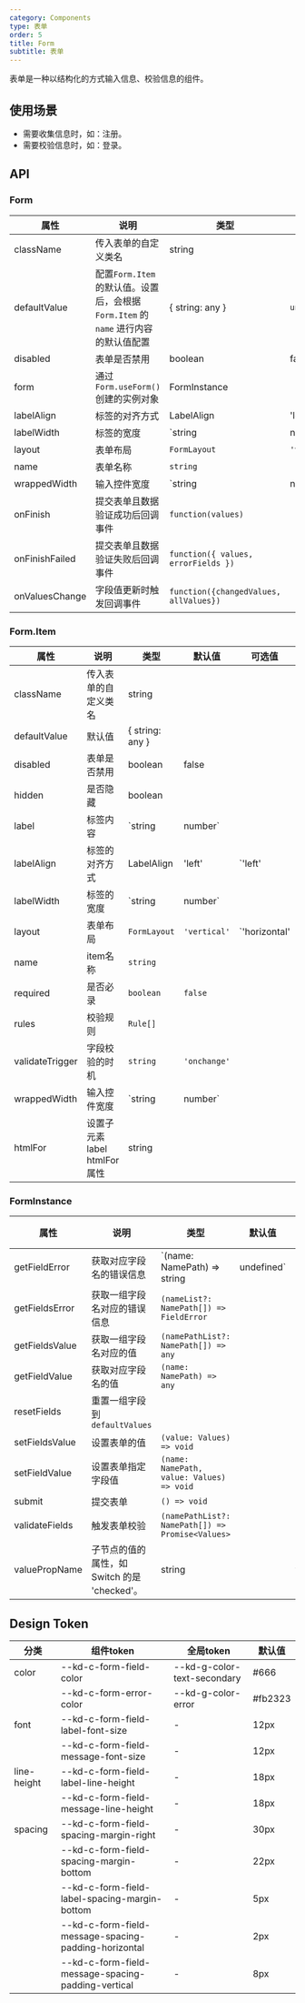 ```yaml
---
category: Components
type: 表单
order: 5
title: Form
subtitle: 表单
---
```


表单是一种以结构化的方式输入信息、校验信息的组件。

## 使用场景

- 需要收集信息时，如：注册。
- 需要校验信息时，如：登录。

## API

### Form

| 属性 | 说明 | 类型 | 默认值 | 可选值 | 版本 |
| --- | --- | --- | --- | --- | --- |
| className | 传入表单的自定义类名 | string | | | 1.0.0 |
| defaultValue | 配置`Form.Item`的默认值。设置后，会根据 `Form.Item` 的 `name` 进行内容的默认值配置 | { string: any } | `undefined` | | 1.0.0|
| disabled | 表单是否禁用 | boolean | false ||1.0.0 |
| form | 通过`Form.useForm()`创建的实例对象 | FormInstance | | | 1.0.0 |
| labelAlign | 标签的对齐方式 | LabelAlign | 'left' | `'left' | 'right'` | 1.0.0 |
| labelWidth | 标签的宽度 | `string | number` | | | 1.0.0 |
| layout | 表单布局 | `FormLayout` | `'vertical'` | `'horizontal' | 'vertical' | 'inline'` | 1.0.0 |
| name | 表单名称 | `string` | | | 1.0.0 |
| wrappedWidth | 输入控件宽度 | `string | number` | | | 1.0.0 |
| onFinish | 提交表单且数据验证成功后回调事件 | `function(values)` | | | 1.0.0 |
| onFinishFailed | 提交表单且数据验证失败后回调事件 | `function({ values, errorFields })` | | | 1.0.0 |
| onValuesChange | 字段值更新时触发回调事件 | `function({changedValues, allValues})` | | | 1.0.0 |

### Form.Item
| 属性              | 说明 | 类型 | 默认值 | 可选值 | 版本         |
|-----------------| --- | --- | --- | --- |------------|
| className       | 传入表单的自定义类名 | string | | | 1.0.0      |
| defaultValue    | 默认值 | { string: any } | | | 1.0.0      |
| disabled        | 表单是否禁用 | boolean | false ||1.0.0 |
| hidden          | 是否隐藏 | boolean | | | 1.0.0      |
| label           | 标签内容 | `string | number` | |            | 1.0.0 |
| labelAlign      | 标签的对齐方式 | LabelAlign | 'left' | `'left' | 'right'`   | 1.0.0 |
| labelWidth      | 标签的宽度 | `string | number` | |            | 1.0.0 |
| layout          | 表单布局 | `FormLayout` | `'vertical'` | `'horizontal' | 'vertical' | 'inline'` | 1.0.0 |
| name            | item名称 | `string` | | | 1.0.0      |
| required        | 是否必录 | `boolean` | `false` | | 1.0.0      |
| rules           | 校验规则 | `Rule[]` | | | 1.0.0      |
| validateTrigger | 字段校验的时机 | `string` | `'onchange'` | | 1.0.0      |
| wrappedWidth    | 输入控件宽度 | `string | number` | |            | 1.0.0 |
| htmlFor         | 设置子元素 label htmlFor 属性 | string | | | 1.6.7      |

### FormInstance
| 属性 | 说明 | 类型 | 默认值 | 可选值 | 版本 |
| --- | --- | --- | --- | --- | --- |
| getFieldError | 获取对应字段名的错误信息 | `(name: NamePath) => string | undefined` | | | 1.0.0 |
| getFieldsError | 获取一组字段名对应的错误信息 | `(nameList?: NamePath[]) => FieldError` | | | 1.0.0 |
| getFieldsValue | 获取一组字段名对应的值 | `(namePathList?: NamePath[]) => any` | | | 1.0.0 |
| getFieldValue | 获取对应字段名的值 | `(name: NamePath) => any` |||1.0.0|
| resetFields | 重置一组字段到 `defaultValues` | | | | 1.0.0 |
| setFieldsValue | 设置表单的值 | `(value: Values) => void` | | | 1.0.0 |
| setFieldValue | 设置表单指定字段值 | `(name: NamePath, value: Values) => void` | | | 1.0.0 |
| submit | 提交表单 | `() => void` | | | 1.0.0 |
| validateFields | 触发表单校验 | `(namePathList?: NamePath[]) => Promise<Values>` | | | 1.0.0 |
| valuePropName | 子节点的值的属性，如 Switch 的是 'checked'。 | string | | `value` | 1.3.0 |

## Design Token

| 分类 | 组件token | 全局token | 默认值 |
| --- | --- | --- | --- |
| color | --kd-c-form-field-color | --kd-g-color-text-secondary | #666 |
|  | --kd-c-form-error-color | --kd-g-color-error | #fb2323 |
| font | --kd-c-form-field-label-font-size | - | 12px |
|  | --kd-c-form-field-message-font-size | - | 12px |
| line-height | --kd-c-form-field-label-line-height | - | 18px |
|  | --kd-c-form-field-message-line-height | - | 18px |
| spacing | --kd-c-form-field-spacing-margin-right | - | 30px |
|  | --kd-c-form-field-spacing-margin-bottom | - | 22px |
|  | --kd-c-form-field-label-spacing-margin-bottom | - | 5px |
|  | --kd-c-form-field-message-spacing-padding-horizontal | - | 2px |
|  | --kd-c-form-field-message-spacing-padding-vertical | - | 8px |
